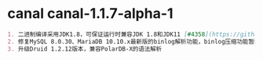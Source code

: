 # canal canal-1.1.7-alpha-1
```markdown
1. 二进制编译采用JDK1.8，可保证运行时兼容JDK 1.8和JDK11 [#4358](https://github.com/alibaba/canal/issues/4358)
2. 修复MySQL 8.0.30、MariaDB 10.10.x最新版的binlog解析功能，binlog压缩功能暂时还不支持 [#4388](https://github.com/alibaba/canal/issues/4388)
3. 升级Druid 1.2.12版本，兼容PolarDB-X的语法解析
```
